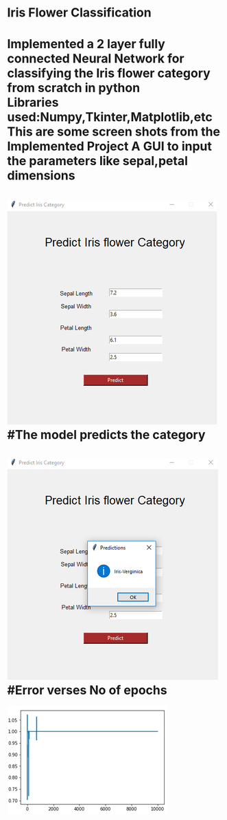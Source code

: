 Iris Flower Classification
===================================
Implemented a 2 layer fully connected Neural Network for classifying the Iris flower category from scratch in python  
Libraries used:Numpy,Tkinter,Matplotlib,etc
This are some screen shots from the Implemented Project
A GUI to input the parameters like sepal,petal dimensions
==================================================================
![Alt text](input.png?raw=true "Input")
#The model predicts the category
========================================
![Alt text](output.png?raw=true "Output")
#Error verses No of epochs 
==========================================
![Alt text](errorgraph.png?raw=true "error vs epoch")

